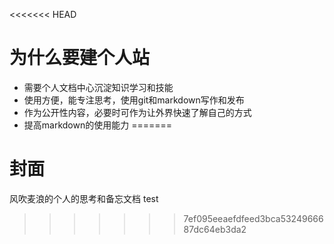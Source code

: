 <<<<<<< HEAD
# 为什么要建个人站

* 需要个人文档中心沉淀知识学习和技能
* 使用方便，能专注思考，使用git和markdown写作和发布
* 作为公开性内容，必要时可作为让外界快速了解自己的方式
* 提高markdown的使用能力
=======
# 封面

风吹麦浪的个人的思考和备忘文档 test
>>>>>>> 7ef095eeaefdfeed3bca5324966687dc64eb3da2

